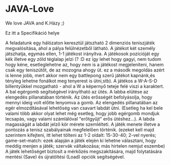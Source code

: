 # JAVA-Love
We love JAVA and K.Házy ;)

Ez itt a Specifikáció helye


A feladatunk egy hálózaton keresztül játszható 2 dimenziós teniszjáték megvalósítása, ahol a pálya felülnézetből látható.
A játékot két személy játszhatja, egymás ellen, 1-1 játékost irányítva. A játékosok pozícióját egy kék illetve egy zöld téglalap jelzi (? :D ez így lehet hogy gagyi, nem tudom hogy kéne, esetleglehetne az, hogy nem is a játékost megjeleníteni, hanem csak egy teniszütőt, de az mozogna ahogy üt. ez a másodk megoldás azért is lenne jobb, mert akkor nem egy battlepong szerű játékot kapnánk,és tényleg lehetne fonálkot meg tenyerest is ütni,stb). A játékos a W-A-S-D billentyűkkel mozgatható - ahol a W a képernyő teteje felé viszi a karaktert. A bal egérgomb segítségével irányítható az ütés. A labba elütése az elengedés pillanatában történik. Az ütés erősségét befolyásolja, hogy mennyi ideig volt előtte lenyomva a gomb. Az elengedés pillanatában az egér elmozdításával lehetőség van csavart labdát ütni. (Esetleg ha kel bele valami több akkor olyat lehet még esetleg, hogy jobb egérgomb mondjuk lecsapás, vagy valami számlálóval "erőtgyűjt" erős ütéshez...). A labda magasságát a labdát jelző kör mérete szemlélteti.
A játék menete illetve a pontozás a tenisz szabályainak megfelelően történik. (ezeket kell majd szerintem kifejteni, itt lehet tölteni az 1-2 oldalt: 15-30-40; 2-vel nyerés; game-set-match: ezek alapján a játék elején ki lehetne választani, hogy meddig menjen a játék; szervák váltakozása; más hirtelen nemjut eszembe)
A játék lehetőséget biztosít a mérkőzés megszakítására, majd folytatására mentési (Save) és újratöltési (Load) opciók segítségével.
